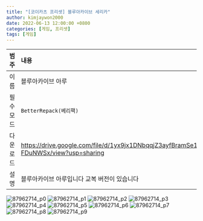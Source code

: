 ```yaml
---
title: "[코이카츠 프리셋] 블루아카이브 세리카"
author: kimjaywon2000
date: 2022-06-13 12:00:00 +0800
categories: [게임, 프리셋]
tags: [게임]
---
```


| 범주             | 내용            |
|:----------------|:---------------|
| 이름             | 블루아카이브 아루  |
| 필수 모드         | `BetterRepack(베리팩)`       |
| 다운로드          | <https://drive.google.com/file/d/1yx9jx1DNbqqjZ3ayfBramSe1-FDuNWSx/view?usp=sharing> |
| 설명             | 블루아카이브 아루입니다 교복 버전이 있습니다  |

![87962714_p0](https://user-images.githubusercontent.com/76558033/174443442-7a1125be-1d21-4cf4-8d31-357211798ccd.png)
![87962714_p1](https://user-images.githubusercontent.com/76558033/174443445-de80fbbb-2e4b-4680-b00d-53d91b2d1ca8.png)
![87962714_p2](https://user-images.githubusercontent.com/76558033/174443447-9a7e465f-0e0a-471b-bf2c-20531d4fe4c3.png)
![87962714_p3](https://user-images.githubusercontent.com/76558033/174443448-cfc95453-479b-4147-9a30-3fb0de0aa600.png)
![87962714_p4](https://user-images.githubusercontent.com/76558033/174443449-4b1a0343-39e5-4005-b162-f02d95cd0100.png)
![87962714_p5](https://user-images.githubusercontent.com/76558033/174443450-fa99d66e-0887-44e9-af6e-3d48d0bbb2ba.png)
![87962714_p6](https://user-images.githubusercontent.com/76558033/174443451-3a9138b1-0da2-4984-9077-0c4ca49dc02f.png)
![87962714_p7](https://user-images.githubusercontent.com/76558033/174443452-c5cfa97b-33ac-407d-851b-9359be0d44ae.png)
![87962714_p8](https://user-images.githubusercontent.com/76558033/174443453-1ce08a66-d71e-4149-94c2-6047ba74b4bb.png)
![87962714_p9](https://user-images.githubusercontent.com/76558033/174443456-67507980-fb64-4963-8548-52488281a63f.png)
